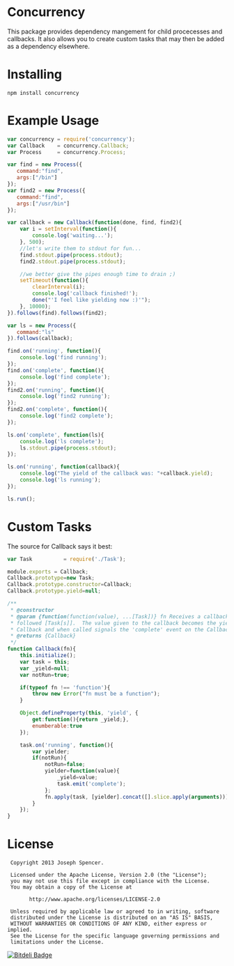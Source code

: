 Concurrency
============
This package provides dependency mangement for child procecesses and callbacks.  It also allows you to create custom
tasks that may then be added as a dependency elsewhere.

Installing
============
`npm install concurrency`

Example Usage
===========

````javascript
var concurrency = require('concurrency');
var Callback    = concurrency.Callback;
var Process     = concurrency.Process;

var find = new Process({
   command:"find",
   args:["/bin"]
});
var find2 = new Process({
   command:"find",
   args:["/usr/bin"]
});

var callback = new Callback(function(done, find, find2){
    var i = setInterval(function(){
        console.log('waiting...');
    }, 500);
    //let's write them to stdout for fun...
    find.stdout.pipe(process.stdout);
    find2.stdout.pipe(process.stdout);

    //we better give the pipes enough time to drain ;)
    setTimeout(function(){
        clearInterval(i);
        console.log('callback finished!');
        done("'I feel like yielding now :)'");
    }, 10000);
}).follows(find).follows(find2);

var ls = new Process({
   command:"ls"
}).follows(callback);

find.on('running', function(){
    console.log('find running');
});
find.on('complete', function(){
    console.log('find complete');
});
find2.on('running', function(){
    console.log('find2 running');
});
find2.on('complete', function(){
    console.log('find2 complete');
});

ls.on('complete', function(ls){
    console.log('ls complete');
    ls.stdout.pipe(process.stdout);
});

ls.on('running', function(callback){
    console.log("The yield of the callback was: "+callback.yield);
    console.log('ls running');
});

ls.run();

````

Custom Tasks
=============
The source for Callback says it best:
````javascript
var Task          = require('./Task');

module.exports = Callback;
Callback.prototype=new Task;
Callback.prototype.constructor=Callback;
Callback.prototype.yield=null;

/**
 * @constructor
 * @param {function(function(value), ...[Task])} fn Receives a callback and the
 * followed [Task[s]].  The value given to the callback becomes the yield on the
 * Callback and when called signals the 'complete' event on the Callback.
 * @returns {Callback}
 */
function Callback(fn){
    this.initialize();
    var task = this;
    var _yield=null;
    var notRun=true;

    if(typeof fn !== 'function'){
        throw new Error("fn must be a function");
    }

    Object.defineProperty(this, 'yield', {
        get:function(){return _yield;},
        enumberable:true
    });

    task.on('running', function(){
        var yielder;
        if(notRun){
            notRun=false;
            yielder=function(value){
                _yield=value;
                task.emit('complete');
            };
            fn.apply(task, [yielder].concat([].slice.apply(arguments)));
        }
    });
}

````

License
==============
````
 Copyright 2013 Joseph Spencer.
 
 Licensed under the Apache License, Version 2.0 (the "License");
 you may not use this file except in compliance with the License.
 You may obtain a copy of the License at
 
       http://www.apache.org/licenses/LICENSE-2.0
 
 Unless required by applicable law or agreed to in writing, software
 distributed under the License is distributed on an "AS IS" BASIS,
 WITHOUT WARRANTIES OR CONDITIONS OF ANY KIND, either express or implied.
 See the License for the specific language governing permissions and
 limitations under the License.
 ````


[![Bitdeli Badge](https://d2weczhvl823v0.cloudfront.net/jsdevel/concurrency/trend.png)](https://bitdeli.com/free "Bitdeli Badge")

